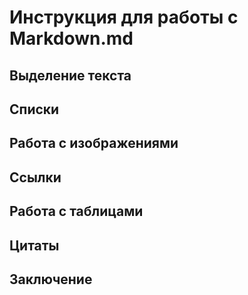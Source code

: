  # Инструкция для работы с Markdown.md

 ## Выделение текста

 ## Списки

 ## Работа с изображениями

 ## Ссылки

 ## Работа с таблицами 

 ## Цитаты

 ## Заключение